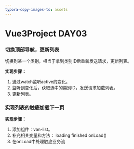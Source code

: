 ```yaml
---
typora-copy-images-to: assets
---
```


# Vue3Project DAY03

### 切换顶部导航，更新列表

切换到某一个类别，相当于拿到类别ID后重新发送请求，更新列表。

**实现步骤：**

1. 通过watch监听active的变化。
2. 监听到变化后，获取选中的类别ID，发送请求加载列表。
3. 更新列表。



### 实现列表的触底加载下一页

**实现步骤：**

1. 添加组件：van-list。
2. 补充相关变量和方法： loading   finished    onLoad()
3. 在onLoad中处理触底业务流



















